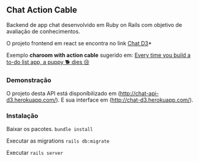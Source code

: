 ## Chat Action Cable

Backend de app chat desenvolvido em Ruby on Rails com objetivo de avaliação de conhecimentos. 

O projeto frontend em react se encontra no link [Chat D3](https://github.com/robertomartins/chat-frontend-d3)*


Exemplo **charoom with action cable** sugerido em: [Every time you build a to-do list app, a puppy 🐕 dies 😢](https://medium.freecodecamp.org/every-time-you-build-a-to-do-list-app-a-puppy-dies-505b54637a5d)  

### Demonstração

O projeto desta API está disponíbilizado em (http://chat-api-d3.herokuapp.com/). E sua interface em (http://chat-d3.herokuapp.com/).

### Instalação

Baixar os pacotes.
`bundle install`

Executar as migrations
`rails db:migrate`

Executar
`rails server`








